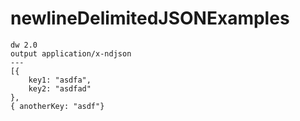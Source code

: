 # newlineDelimitedJSONExamples
```
dw 2.0
output application/x-ndjson
---
[{
	key1: "asdfa",
	key2: "asdfad"
},
{ anotherKey: "asdf"}
```